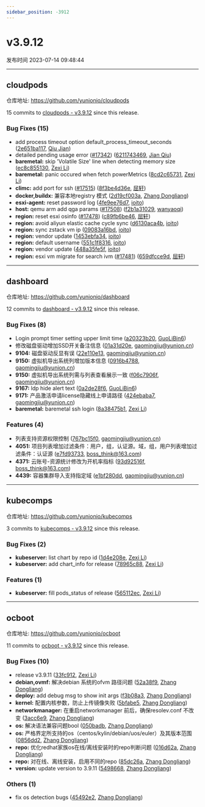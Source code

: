 ```yaml
---
sidebar_position: -3912
---
```


# v3.9.12

发布时间 2023-07-14 09:48:44

-----

## cloudpods

仓库地址: https://github.com/yunionio/cloudpods

15 commits to [cloudpods - v3.9.12] since this release.

### Bug Fixes (15)
- add process timeout option default_process_timeout_seconds ([2e651ba117](https://github.com/yunionio/cloudpods/commit/2e651ba117b3370fbbf1856869f11d46addd1b4e), [Qiu Jian](mailto:qiujian@yunionyun.com))
- detailed pending usage error ([#17342](https://github.com/yunionio/cloudpods/issues/17342)) ([6211743469](https://github.com/yunionio/cloudpods/commit/62117434696b1300540faa3677240f6066d32f52), [Jian Qiu](mailto:swordqiu@gmail.com))
- **baremetal:** skip 'Volatile Size' line when detecting memory size ([ec8c855130](https://github.com/yunionio/cloudpods/commit/ec8c855130ade37f7b413a980f89426ce30ee6f2), [Zexi Li](mailto:zexi.li@icloud.com))
- **baremetal:** panic occured when fetch powerMetrics ([8cd2c65731](https://github.com/yunionio/cloudpods/commit/8cd2c6573193d6e9298235b7c66536e0650e6cb8), [Zexi Li](mailto:zexi.li@icloud.com))
- **climc:** add port for ssh ([#17515](https://github.com/yunionio/cloudpods/issues/17515)) ([8f3be4d36e](https://github.com/yunionio/cloudpods/commit/8f3be4d36e9be5e19e49af999dacce1ebef4d966), [屈轩](mailto:qu_xuan@icloud.com))
- **docker,buildx:** 兼容本地registry 模式 ([2d19cf003a](https://github.com/yunionio/cloudpods/commit/2d19cf003aa1c659055664de2139ab62cf8c58a7), [Zhang Dongliang](mailto:zhangdongliang@yunion.cn))
- **esxi-agent:** reset password log ([4fe9ee76d7](https://github.com/yunionio/cloudpods/commit/4fe9ee76d77f1450bf0fd300de156cf26baff991), [ioito](mailto:qu_xuan@icloud.com))
- **host:** qemu arm add qga params ([#17508](https://github.com/yunionio/cloudpods/issues/17508)) ([f2b1a31029](https://github.com/yunionio/cloudpods/commit/f2b1a3102945c09d4e405e8a5b6c0b19dc0252eb), [wanyaoqi](mailto:18528551+wanyaoqi@users.noreply.github.com))
- **region:** reset esxi osinfo ([#17478](https://github.com/yunionio/cloudpods/issues/17478)) ([c89fb6be46](https://github.com/yunionio/cloudpods/commit/c89fb6be46ddb6d5a86d489ae7ba911dcc017739), [屈轩](mailto:qu_xuan@icloud.com))
- **region:** avoid aliyun elastic cache cycle sync ([d6130aca4b](https://github.com/yunionio/cloudpods/commit/d6130aca4bfec9c499197df13bcad2ee3a72a734), [ioito](mailto:qu_xuan@icloud.com))
- **region:** sync zstack vm ip ([09083a16bd](https://github.com/yunionio/cloudpods/commit/09083a16bdac9903dab183330a8b5244dff7760a), [ioito](mailto:qu_xuan@icloud.com))
- **region:** vendor update ([1453ebfa34](https://github.com/yunionio/cloudpods/commit/1453ebfa34e560c4efdc50f4b4c375e1996471c2), [ioito](mailto:qu_xuan@icloud.com))
- **region:** default username ([551c1f8316](https://github.com/yunionio/cloudpods/commit/551c1f831645ad73513dece7d6743e9bc09f5a61), [ioito](mailto:qu_xuan@icloud.com))
- **region:** vendor update ([448a35fe5f](https://github.com/yunionio/cloudpods/commit/448a35fe5feeb3b2ba7ecaa36cc9d4fbd5750cee), [ioito](mailto:qu_xuan@icloud.com))
- **region:** esxi vm migrate for search ivm ([#17481](https://github.com/yunionio/cloudpods/issues/17481)) ([659dfcce9d](https://github.com/yunionio/cloudpods/commit/659dfcce9d14f9893738a54742d9ba7a307aeafc), [屈轩](mailto:qu_xuan@icloud.com))

[cloudpods - v3.9.12]: https://github.com/yunionio/cloudpods/compare/v3.9.11...v3.9.12
-----

## dashboard

仓库地址: https://github.com/yunionio/dashboard

12 commits to [dashboard - v3.9.12] since this release.

### Bug Fixes (8)
- Login prompt timer setting upper limit time ([a20323b20](https://github.com/yunionio/dashboard/commit/a20323b205e7d1fef934e6959bd30d11dadd9c54), [GuoLiBin6](mailto:glbin533@163.com))
- 修改磁盘驱动增加SSD开关备注信息 ([01a31d20e](https://github.com/yunionio/dashboard/commit/01a31d20e6c68282a8728b1d089222a8b24c7bfd), [gaomingjiu@yunion.cn](mailto:gaomingjiu@yunion.cn))
- **9104:** 磁盘驱动反显有误 ([22e110e13](https://github.com/yunionio/dashboard/commit/22e110e137404e2b0055e3d0384790741dbcb881), [gaomingjiu@yunion.cn](mailto:gaomingjiu@yunion.cn))
- **9150:** 虚拟机导出系统列增加版本信息 ([0916b4788](https://github.com/yunionio/dashboard/commit/0916b47882054890318b8f355539044090dd4340), [gaomingjiu@yunion.cn](mailto:gaomingjiu@yunion.cn))
- **9150:** 虚拟机导出系统列需与列表查看展示一致 ([f06c7906f](https://github.com/yunionio/dashboard/commit/f06c7906f0d6fcafdac8722378227a600d07a053), [gaomingjiu@yunion.cn](mailto:gaomingjiu@yunion.cn))
- **9167:** ldp hide alert text ([0a2de28f6](https://github.com/yunionio/dashboard/commit/0a2de28f6cac248737ddf753801e2b8c8721acfd), [GuoLiBin6](mailto:glbin533@163.com))
- **9171:** 产品激活申请license隐藏线上申请路径 ([424ebaba7](https://github.com/yunionio/dashboard/commit/424ebaba751d7f09283efe27f1c43945264aed4d), [gaomingjiu@yunion.cn](mailto:gaomingjiu@yunion.cn))
- **baremetal:** baremetal ssh login ([8a38475b1](https://github.com/yunionio/dashboard/commit/8a38475b1f8d529f5465f233b755a6a7318ef638), [Zexi Li](mailto:zexi.li@icloud.com))

### Features (4)
- 列表支持资源权限控制 ([767bc15f0](https://github.com/yunionio/dashboard/commit/767bc15f01a61c6dbbc8b4653ffa36e16aea876a), [gaomingjiu@yunion.cn](mailto:gaomingjiu@yunion.cn))
- **4051:** 项目列表增加过滤条件：用户，组，认证源。域，组，用户列表增加过滤条件：认证源 ([e7fd93733](https://github.com/yunionio/dashboard/commit/e7fd9373373bc8fddd1f5bfa57f2f7c2b73f5b05), [boss_think@163.com](mailto:boss_think@163.com))
- **4371:** 云账号-资源统计修改为开机率指标 ([93d92516f](https://github.com/yunionio/dashboard/commit/93d92516f8e04cb45a012dd86f18b2ffe0d0ad86), [boss_think@163.com](mailto:boss_think@163.com))
- **4439:** 容器集群导入支持指定域 ([e1bf280dd](https://github.com/yunionio/dashboard/commit/e1bf280dd43d0b3a60bedda6842a4b5e2abdb94a), [gaomingjiu@yunion.cn](mailto:gaomingjiu@yunion.cn))

[dashboard - v3.9.12]: https://github.com/yunionio/dashboard/compare/v3.9.11...v3.9.12
-----

## kubecomps

仓库地址: https://github.com/yunionio/kubecomps

3 commits to [kubecomps - v3.9.12] since this release.

### Bug Fixes (2)
- **kubeserver:** list chart by repo id ([1d4e208e](https://github.com/yunionio/kubecomps/commit/1d4e208e9af274a1b12bd5edacc5a845ed06ba3a), [Zexi Li](mailto:zexi.li@icloud.com))
- **kubeserver:** add chart_info for release ([78965c88](https://github.com/yunionio/kubecomps/commit/78965c886a149d8ebb549efcce2ddc72a676773d), [Zexi Li](mailto:zexi.li@icloud.com))

### Features (1)
- **kubeserver:** fill pods_status of release ([565112ec](https://github.com/yunionio/kubecomps/commit/565112ec99acbc3b38defb912497ad551551351a), [Zexi Li](mailto:zexi.li@icloud.com))

[kubecomps - v3.9.12]: https://github.com/yunionio/kubecomps/compare/v3.9.11...v3.9.12
-----

## ocboot

仓库地址: https://github.com/yunionio/ocboot

11 commits to [ocboot - v3.9.12] since this release.

### Bug Fixes (10)
- release v3.9.11 ([33fc912](https://github.com/yunionio/ocboo/commit/33fc912e2e17f6ab236e587fa1412d8a5830259a), [Zexi Li](mailto:zexi.li@icloud.com))
- **debian,ovmf:** 解决debian 系统的ofvm 路径问题 ([52a38f9](https://github.com/yunionio/ocboo/commit/52a38f933f561be5aaf00c2d889c51c9cc6cf55c), [Zhang Dongliang](mailto:zhangdongliang@yunion.cn))
- **deploy:** add debug msg to show init args ([f3b08a3](https://github.com/yunionio/ocboo/commit/f3b08a368e49520be9d02e2832d6319e1ef5dd9c), [Zhang Dongliang](mailto:zhangdongliang@yunion.cn))
- **kernel:** 配置内核参数，防止上传镜像失败 ([5bfabe5](https://github.com/yunionio/ocboo/commit/5bfabe52f5d62ac0436ff7e5197619c32bc31ebc), [Zhang Dongliang](mailto:zhangdongliang@yunion.cn))
- **networkmanager:** 在重启networkmanager 前后，确保resolev.conf 不改变 ([3acc6e9](https://github.com/yunionio/ocboo/commit/3acc6e9cc34f2e03e00c914a6d2d6ca181ae0e9b), [Zhang Dongliang](mailto:zhangdongliang@yunion.cn))
- **os:** 解决语法兼容问题bool ([050badb](https://github.com/yunionio/ocboo/commit/050badb3d9051de48a1d78aac2e3c27df9d28c0e), [Zhang Dongliang](mailto:zhangdongliang@yunion.cn))
- **os:** 严格界定所支持的os（centos/kylin/debian/uos/euler）及其版本范围 ([0856dd2](https://github.com/yunionio/ocboo/commit/0856dd25f250623f2e6831a30ab7f9214144c2b7), [Zhang Dongliang](mailto:zhangdongliang@yunion.cn))
- **repo:** 优化redhat家族os在线/离线安装时的repo判断问题 ([016d62a](https://github.com/yunionio/ocboo/commit/016d62aef43a13365b49f5635d2b40f2ac18b1cf), [Zhang Dongliang](mailto:zhangdongliang@yunion.cn))
- **repo:** 对在线、离线安装，启用不同的repo ([85dc26a](https://github.com/yunionio/ocboo/commit/85dc26a7ce843799559934191253b86c52317a2d), [Zhang Dongliang](mailto:zhangdongliang@yunion.cn))
- **version:** update version to 3.9.11 ([5498668](https://github.com/yunionio/ocboo/commit/5498668158ada6eb5503710b389a343f64753330), [Zhang Dongliang](mailto:zhangdongliang@yunion.cn))

### Others (1)
- fix os detection bugs ([45492e2](https://github.com/yunionio/ocboo/commit/45492e2e19372016d5b10e3c4a1f05ab9716797d), [Zhang Dongliang](mailto:zhangdongliang@yunion.cn))

[ocboot - v3.9.12]: https://github.com/yunionio/ocboot/compare/v3.9.11...v3.9.12

